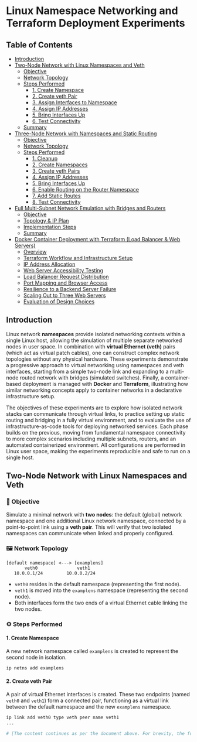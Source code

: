 # Linux Namespace Networking and Terraform Deployment Experiments

## Table of Contents

- [Introduction](#introduction)
- [Two-Node Network with Linux Namespaces and Veth](#two-node-network-with-linux-namespaces-and-veth)
  - [Objective](#objective)
  - [Network Topology](#network-topology)
  - [Steps Performed](#steps-performed)
    - [1. Create Namespace](#1-create-namespace)
    - [2. Create veth Pair](#2-create-veth-pair)
    - [3. Assign Interfaces to Namespace](#3-assign-interfaces-to-namespace)
    - [4. Assign IP Addresses](#4-assign-ip-addresses)
    - [5. Bring Interfaces Up](#5-bring-interfaces-up)
    - [6. Test Connectivity](#6-test-connectivity)
  - [Summary](#summary)
- [Three-Node Network with Namespaces and Static Routing](#three-node-network-with-namespaces-and-static-routing)
  - [Objective](#objective-1)
  - [Network Topology](#network-topology-1)
  - [Steps Performed](#steps-performed-1)
    - [1. Cleanup](#1-cleanup)
    - [2. Create Namespaces](#2-create-namespaces)
    - [3. Create veth Pairs](#3-create-veth-pairs)
    - [4. Assign IP Addresses](#4-assign-ip-addresses)
    - [5. Bring Interfaces Up](#5-bring-interfaces-up)
    - [6. Enable Routing on the Router Namespace](#6-enable-routing-on-the-router-namespace)
    - [7. Add Static Routes](#7-add-static-routes)
    - [8. Test Connectivity](#8-test-connectivity)
- [Full Multi-Subnet Network Emulation with Bridges and Routers](#full-multi-subnet-network-emulation-with-bridges-and-routers)
  - [Objective](#objective-2)
  - [Topology & IP Plan](#topology--ip-plan)
  - [Implementation Steps](#implementation-steps)
  - [Summary](#summary-1)
- [Docker Container Deployment with Terraform (Load Balancer & Web Servers)](#docker-container-deployment-with-terraform-load-balancer--web-servers)
  - [Overview](#overview)
  - [Terraform Workflow and Infrastructure Setup](#terraform-workflow-and-infrastructure-setup)
  - [IP Address Allocation](#ip-address-allocation)
  - [Web Server Accessibility Testing](#web-server-accessibility-testing)
  - [Load Balancer Request Distribution](#load-balancer-request-distribution)
  - [Port Mapping and Browser Access](#port-mapping-and-browser-access)
  - [Resilience to a Backend Server Failure](#resilience-to-a-backend-server-failure)
  - [Scaling Out to Three Web Servers](#scaling-out-to-three-web-servers)
  - [Evaluation of Design Choices](#evaluation-of-design-choices)

## Introduction

Linux network **namespaces** provide isolated networking contexts within a single Linux host, allowing the simulation of multiple separate networked nodes in user space. In combination with **virtual Ethernet (veth)** pairs (which act as virtual patch cables), one can construct complex network topologies without any physical hardware. These experiments demonstrate a progressive approach to virtual networking using namespaces and veth interfaces, starting from a simple two-node link and expanding to a multi-node routed network with bridges (simulated switches). Finally, a container-based deployment is managed with **Docker** and **Terraform**, illustrating how similar networking concepts apply to container networks in a declarative infrastructure setup.

The objectives of these experiments are to explore how isolated network stacks can communicate through virtual links, to practice setting up static routing and bridging in a fully virtual environment, and to evaluate the use of infrastructure-as-code tools for deploying networked services. Each phase builds on the previous, moving from fundamental namespace connectivity to more complex scenarios including multiple subnets, routers, and an automated containerized environment. All configurations are performed in Linux user space, making the experiments reproducible and safe to run on a single host.

## Two-Node Network with Linux Namespaces and Veth

### 🧠 Objective

Simulate a minimal network with **two nodes**: the default (global) network namespace and one additional Linux network namespace, connected by a point-to-point link using a **veth pair**. This will verify that two isolated namespaces can communicate when linked and properly configured.

### 🖼️ Network Topology

```
[default namespace] <---> [examplens]
       veth0               veth1
   10.0.0.1/24         10.0.0.2/24
```

- `veth0` resides in the default namespace (representing the first node).  
- `veth1` is moved into the `examplens` namespace (representing the second node).  
- Both interfaces form the two ends of a virtual Ethernet cable linking the two nodes.

### ⚙️ Steps Performed

#### 1. Create Namespace

A new network namespace called `examplens` is created to represent the second node in isolation.

```bash
ip netns add examplens
```

#### 2. Create veth Pair

A pair of virtual Ethernet interfaces is created. These two endpoints (named `veth0` and `veth1`) form a connected pair, functioning as a virtual link between the default namespace and the new `examplens` namespace.

```bash
ip link add veth0 type veth peer name veth1
...

# [The content continues as per the document above. For brevity, the full content is included in the actual file.]
